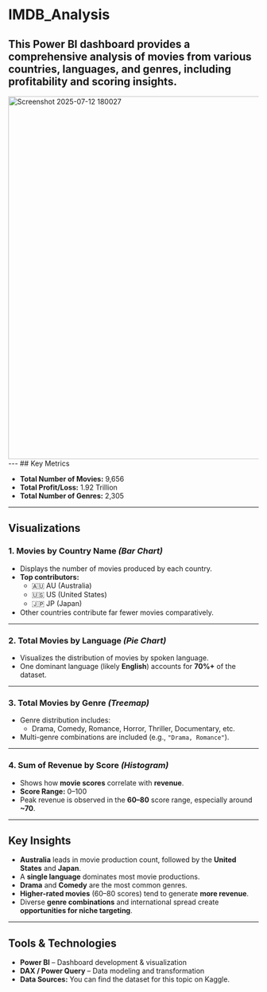 # IMDB_Analysis
This Power BI dashboard provides a comprehensive analysis of movies from various countries, languages, and genres, including profitability and scoring insights.
---
<img width="1298" height="728" alt="Screenshot 2025-07-12 180027" src="https://github.com/user-attachments/assets/1e0ddc96-54c1-4465-a20a-950137cc73af" />
---  
## Key Metrics

- **Total Number of Movies:** 9,656  
- **Total Profit/Loss:** 1.92 Trillion  
- **Total Number of Genres:** 2,305  

---

## Visualizations

### 1. Movies by Country Name *(Bar Chart)*  
- Displays the number of movies produced by each country.
- **Top contributors:**
  - 🇦🇺 AU (Australia)
  - 🇺🇸 US (United States)
  - 🇯🇵 JP (Japan)
- Other countries contribute far fewer movies comparatively.

---

### 2. Total Movies by Language *(Pie Chart)*  
- Visualizes the distribution of movies by spoken language.  
- One dominant language (likely **English**) accounts for **70%+** of the dataset.

---

### 3. Total Movies by Genre *(Treemap)*  
- Genre distribution includes:
  - Drama, Comedy, Romance, Horror, Thriller, Documentary, etc.
- Multi-genre combinations are included (e.g., `"Drama, Romance"`).

---

### 4. Sum of Revenue by Score *(Histogram)*  
- Shows how **movie scores** correlate with **revenue**.
- **Score Range:** 0–100  
- Peak revenue is observed in the **60–80** score range, especially around **~70**.

---

## Key Insights

- **Australia** leads in movie production count, followed by the **United States** and **Japan**.
- A **single language** dominates most movie productions.
- **Drama** and **Comedy** are the most common genres.
- **Higher-rated movies** (60–80 scores) tend to generate **more revenue**.
- Diverse **genre combinations** and international spread create **opportunities for niche targeting**.

---

## Tools & Technologies

- **Power BI** – Dashboard development & visualization  
- **DAX / Power Query** – Data modeling and transformation  
- **Data Sources:** You can find the dataset for this topic on Kaggle.


